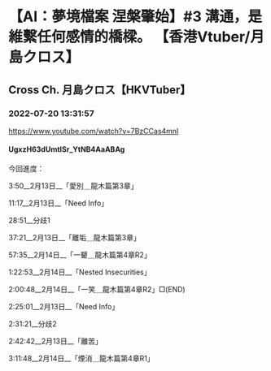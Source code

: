 # 【AI：夢境檔案 涅槃肇始】#3 溝通，是維繫任何感情的橋樑。 【香港Vtuber/月島クロス】

## Cross Ch. 月島クロス【HKVTuber】

### 2022-07-20 13:31:57

https://www.youtube.com/watch?v=7BzCCas4mnI

#### UgxzH63dUmtISr_YtNB4AaABAg

今回進度：



3:50__2月13日__「愛別＿龍木篇第3章」

11:17__2月13日__「Need Info」



28:51__分歧1

37:21__2月13日__「離垢＿龍木篇第3章」

57:35__2月14日__「一顰＿龍木篇第4章R2」

1:22:53__2月14日__「Nested Insecurities」





2:00:48__2月14日__「一笑＿龍木篇第4章R2」□(END)



2:25:01__2月13日__「Need Info」





2:31:21__分歧2

2:42:42__2月13日__「離苦」

3:11:48__2月14日__「煙消＿龍木篇第4章R1」

